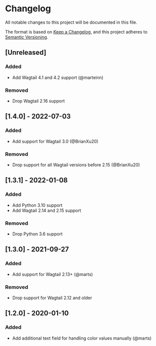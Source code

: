 # Changelog
All notable changes to this project will be documented in this file.

The format is based on [Keep a Changelog](https://keepachangelog.com/en/1.0.0/),
and this project adheres to [Semantic Versioning](https://semver.org/spec/v2.0.0.html).

## [Unreleased]

### Added
- Add Wagtail 4.1 and 4.2 support (@marteinn)

### Removed
- Drop Wagtail 2.16 support

## [1.4.0] - 2022-07-03
### Added
- Add support for Wagtail 3.0 (@BrianXu20)

### Removed
- Drop support for all Wagtail versions before 2.15 (@BrianXu20)

## [1.3.1] - 2022-01-08
### Added
- Add Python 3.10 support
- Add Wagtail 2.14 and 2.15 support

### Removed
- Drop Python 3.6 support

## [1.3.0] - 2021-09-27
### Added
- Add support for Wagtail 2.13+ (@marts)

### Removed
- Drop support for Wagtail 2.12 and older

## [1.2.0] - 2020-01-10
### Added
- Add additional text field for handling color values manually (@marts)
